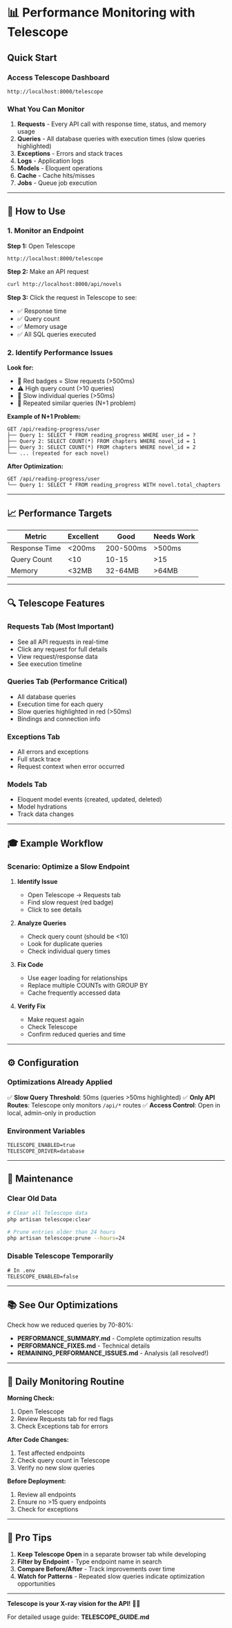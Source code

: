 # 📊 Performance Monitoring with Telescope

## Quick Start

### Access Telescope Dashboard
```
http://localhost:8000/telescope
```

### What You Can Monitor

1. **Requests** - Every API call with response time, status, and memory usage
2. **Queries** - All database queries with execution times (slow queries highlighted)
3. **Exceptions** - Errors and stack traces
4. **Logs** - Application logs
5. **Models** - Eloquent operations
6. **Cache** - Cache hits/misses
7. **Jobs** - Queue job execution

---

## 🎯 How to Use

### 1. Monitor an Endpoint

**Step 1:** Open Telescope
```
http://localhost:8000/telescope
```

**Step 2:** Make an API request
```bash
curl http://localhost:8000/api/novels
```

**Step 3:** Click the request in Telescope to see:
- ✅ Response time
- ✅ Query count
- ✅ Memory usage
- ✅ All SQL queries executed

### 2. Identify Performance Issues

**Look for:**
- 🔴 Red badges = Slow requests (>500ms)
- ⚠️ High query count (>10 queries)
- 🐌 Slow individual queries (>50ms)
- 🔁 Repeated similar queries (N+1 problem)

**Example of N+1 Problem:**
```
GET /api/reading-progress/user
├── Query 1: SELECT * FROM reading_progress WHERE user_id = ?
├── Query 2: SELECT COUNT(*) FROM chapters WHERE novel_id = 1
├── Query 3: SELECT COUNT(*) FROM chapters WHERE novel_id = 2
└── ... (repeated for each novel)
```

**After Optimization:**
```
GET /api/reading-progress/user
└── Query 1: SELECT * FROM reading_progress WITH novel.total_chapters
```

---

## 📈 Performance Targets

| Metric | Excellent | Good | Needs Work |
|--------|-----------|------|------------|
| Response Time | <200ms | 200-500ms | >500ms |
| Query Count | <10 | 10-15 | >15 |
| Memory | <32MB | 32-64MB | >64MB |

---

## 🔍 Telescope Features

### Requests Tab (Most Important)
- See all API requests in real-time
- Click any request for full details
- View request/response data
- See execution timeline

### Queries Tab (Performance Critical)
- All database queries
- Execution time for each query
- Slow queries highlighted in red (>50ms)
- Bindings and connection info

### Exceptions Tab
- All errors and exceptions
- Full stack trace
- Request context when error occurred

### Models Tab
- Eloquent model events (created, updated, deleted)
- Model hydrations
- Track data changes

---

## 🎓 Example Workflow

### Scenario: Optimize a Slow Endpoint

1. **Identify Issue**
   - Open Telescope → Requests tab
   - Find slow request (red badge)
   - Click to see details

2. **Analyze Queries**
   - Check query count (should be <10)
   - Look for duplicate queries
   - Check individual query times

3. **Fix Code**
   - Use eager loading for relationships
   - Replace multiple COUNTs with GROUP BY
   - Cache frequently accessed data

4. **Verify Fix**
   - Make request again
   - Check Telescope
   - Confirm reduced queries and time

---

## ⚙️ Configuration

### Optimizations Already Applied

✅ **Slow Query Threshold**: 50ms (queries >50ms highlighted)
✅ **Only API Routes**: Telescope only monitors `/api/*` routes
✅ **Access Control**: Open in local, admin-only in production

### Environment Variables
```env
TELESCOPE_ENABLED=true
TELESCOPE_DRIVER=database
```

---

## 🧹 Maintenance

### Clear Old Data
```bash
# Clear all Telescope data
php artisan telescope:clear

# Prune entries older than 24 hours
php artisan telescope:prune --hours=24
```

### Disable Telescope Temporarily
```env
# In .env
TELESCOPE_ENABLED=false
```

---

## 📚 See Our Optimizations

Check how we reduced queries by 70-80%:

- **PERFORMANCE_SUMMARY.md** - Complete optimization results
- **PERFORMANCE_FIXES.md** - Technical details
- **REMAINING_PERFORMANCE_ISSUES.md** - Analysis (all resolved!)

---

## 🎯 Daily Monitoring Routine

**Morning Check:**
1. Open Telescope
2. Review Requests tab for red flags
3. Check Exceptions tab for errors

**After Code Changes:**
1. Test affected endpoints
2. Check query count in Telescope
3. Verify no new slow queries

**Before Deployment:**
1. Review all endpoints
2. Ensure no >15 query endpoints
3. Check for exceptions

---

## 🚀 Pro Tips

1. **Keep Telescope Open** in a separate browser tab while developing
2. **Filter by Endpoint** - Type endpoint name in search
3. **Compare Before/After** - Track improvements over time
4. **Watch for Patterns** - Repeated slow queries indicate optimization opportunities

---

**Telescope is your X-ray vision for the API!** 🔭✨

For detailed usage guide: **TELESCOPE_GUIDE.md**
